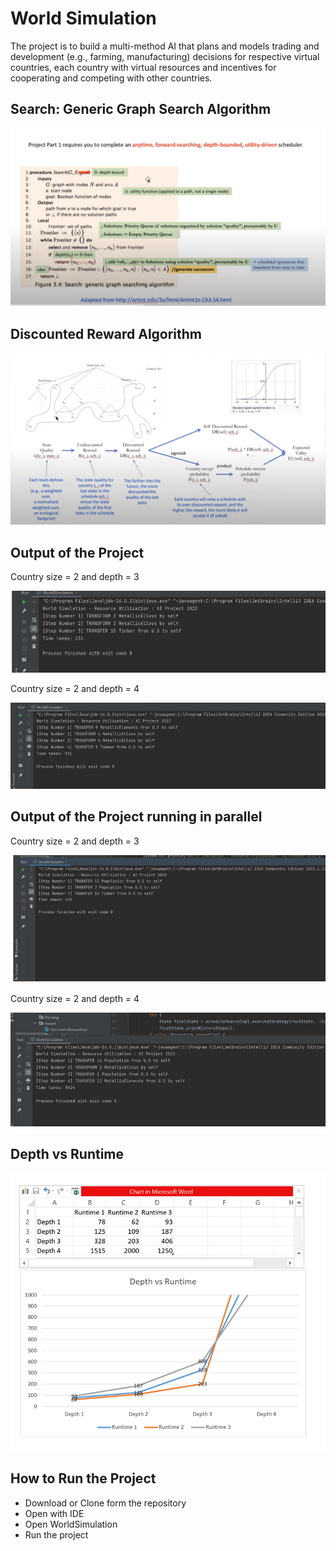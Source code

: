 # World Simulation
The project is to build a multi-method AI that plans and models trading and development (e.g., farming, manufacturing) decisions for respective virtual countries, each country with virtual resources and incentives for cooperating and competing with other countries.

## Search: Generic Graph Search Algorithm

![Image](src/Resource/SearchAlgorithm.png)

## Discounted Reward Algorithm

![Image](src/Resource/DiscountReward.png)

## Output of the Project
Country size = 2 and depth = 3

![Image](src/Resource/Output_One.png)

Country size = 2 and depth = 4

![Image](src/Resource/Output_Two.png)

## Output of the Project running in parallel
Country size = 2 and depth = 3

![Image](src/Resource/Output_Parallel_One.png)

Country size = 2 and depth = 4

![Image](src/Resource/Output_Parallel_Two.png)

## Depth vs Runtime

![Image](src/Resource/DepthVsRuntime.png)

## How to Run the Project
- Download or Clone form the repository
- Open with IDE
- Open WorldSimulation
- Run the project

